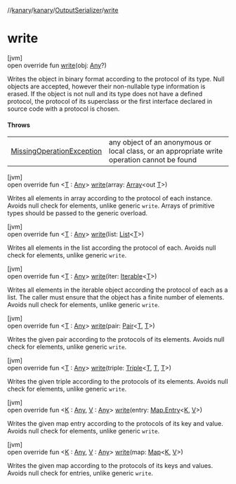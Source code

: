 //[kanary](../../../index.md)/[kanary](../index.md)/[OutputSerializer](index.md)/[write](write.md)

# write

[jvm]\
open override fun [write](write.md)(obj: [Any](https://kotlinlang.org/api/latest/jvm/stdlib/kotlin/-any/index.html)?)

Writes the object in binary format according to the protocol of its type. Null objects are accepted, however their non-nullable type information is erased. If the object is not null and its type does not have a defined protocol, the protocol of its superclass or the first interface declared in source code with a protocol is chosen.

#### Throws

| | |
|---|---|
| [MissingOperationException](../-missing-operation-exception/index.md) | any object of an anonymous or local class, or an appropriate write operation cannot be found |

[jvm]\
open override fun &lt;[T](write.md) : [Any](https://kotlinlang.org/api/latest/jvm/stdlib/kotlin/-any/index.html)&gt; [write](write.md)(array: [Array](https://kotlinlang.org/api/latest/jvm/stdlib/kotlin/-array/index.html)&lt;out [T](write.md)&gt;)

Writes all elements in array according to the protocol of each instance. Avoids null check for elements, unlike generic `write`. Arrays of primitive types should be passed to the generic overload.

[jvm]\
open override fun &lt;[T](write.md) : [Any](https://kotlinlang.org/api/latest/jvm/stdlib/kotlin/-any/index.html)&gt; [write](write.md)(list: [List](https://kotlinlang.org/api/latest/jvm/stdlib/kotlin.collections/-list/index.html)&lt;[T](write.md)&gt;)

Writes all elements in the list according the protocol of each. Avoids null check for elements, unlike generic `write`.

[jvm]\
open override fun &lt;[T](write.md) : [Any](https://kotlinlang.org/api/latest/jvm/stdlib/kotlin/-any/index.html)&gt; [write](write.md)(iter: [Iterable](https://kotlinlang.org/api/latest/jvm/stdlib/kotlin.collections/-iterable/index.html)&lt;[T](write.md)&gt;)

Writes all elements in the iterable object according the protocol of each as a list. The caller must ensure that the object has a finite number of elements. Avoids null check for elements, unlike generic `write`.

[jvm]\
open override fun &lt;[T](write.md) : [Any](https://kotlinlang.org/api/latest/jvm/stdlib/kotlin/-any/index.html)&gt; [write](write.md)(pair: [Pair](https://kotlinlang.org/api/latest/jvm/stdlib/kotlin/-pair/index.html)&lt;[T](write.md), [T](write.md)&gt;)

Writes the given pair according to the protocols of its elements. Avoids null check for elements, unlike generic `write`.

[jvm]\
open override fun &lt;[T](write.md) : [Any](https://kotlinlang.org/api/latest/jvm/stdlib/kotlin/-any/index.html)&gt; [write](write.md)(triple: [Triple](https://kotlinlang.org/api/latest/jvm/stdlib/kotlin/-triple/index.html)&lt;[T](write.md), [T](write.md), [T](write.md)&gt;)

Writes the given triple according to the protocols of its elements. Avoids null check for elements, unlike generic `write`.

[jvm]\
open override fun &lt;[K](write.md) : [Any](https://kotlinlang.org/api/latest/jvm/stdlib/kotlin/-any/index.html), [V](write.md) : [Any](https://kotlinlang.org/api/latest/jvm/stdlib/kotlin/-any/index.html)&gt; [write](write.md)(entry: [Map.Entry](https://kotlinlang.org/api/latest/jvm/stdlib/kotlin.collections/-map/-entry/index.html)&lt;[K](write.md), [V](write.md)&gt;)

Writes the given map entry according to the protocols of its key and value. Avoids null check for elements, unlike generic `write`.

[jvm]\
open override fun &lt;[K](write.md) : [Any](https://kotlinlang.org/api/latest/jvm/stdlib/kotlin/-any/index.html), [V](write.md) : [Any](https://kotlinlang.org/api/latest/jvm/stdlib/kotlin/-any/index.html)&gt; [write](write.md)(map: [Map](https://kotlinlang.org/api/latest/jvm/stdlib/kotlin.collections/-map/index.html)&lt;[K](write.md), [V](write.md)&gt;)

Writes the given map according to the protocols of its keys and values. Avoids null check for entries, unlike generic `write`.
